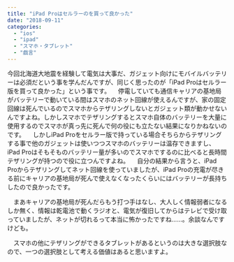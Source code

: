 ```yaml
---
title: "iPad Proはセルラーのを買って良かった"
date: "2018-09-11"
categories: 
  - "ios"
  - "ipad"
  - "スマホ・タブレット"
  - "戯言"
---
```


今回北海道大地震を経験して電気は大事だ、ガジェット向けにモバイルバッテリーは必須だという事を学んだんですが、同じく思ったのが「iPad Proはセルラー版を買って良かった」という事です。 　停電していても通信キャリアの基地局がバッテリーで動いている間はスマホのネット回線が使えるんですが、家の固定回線は死んでいるのでスマホからテザリングしないとガジェット類が動かせないんですよね。しかしスマホでテザリングするとスマホ自体のバッテリーを大量に使用するのでスマホが真っ先に死んで何の役にも立たない結果になりかねないのです。 　しかしiPad Proをセルラー版で持っている場合そちらからテザリングする事で他のガジェットは使いつつスマホのバッテリーは温存できますし、iPad Proはそもそものバッテリー量が多いのでスマホでするのに比べると長時間テザリングが持つので役に立つんですよね。 　自分の結果から言うと、iPad Proからテザリングしてネット回線を使っていましたが、iPad Proの充電が尽きる前にキャリアの基地局が死んで使えなくなったくらいにはバッテリーが長持ちしたので良かったです。

　まあキャリアの基地局が死んだらもう打つ手はなし、大人しく情報弱者になるしか無く、情報は乾電池で動くラジオと、電気が復旧してからはテレビで受け取っていましたが、ネットが切れるって本当に怖かったですね……。余談なんですけども。

　スマホの他にテザリングができるタブレットがあるというのは大きな選択肢なので、一つの選択肢として考える価値はあると思いますよ。
